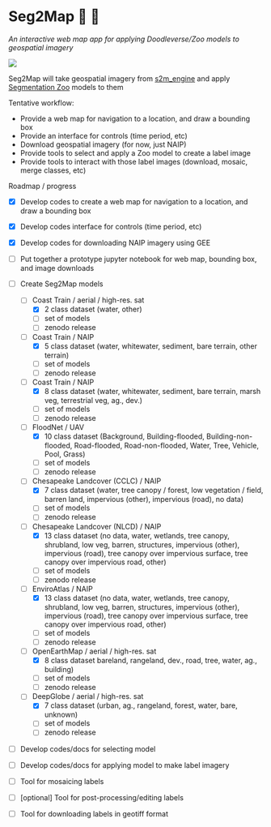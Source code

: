# Seg2Map :mag_right: :milky_way:

*An interactive web map app for applying Doodleverse/Zoo models to geospatial imagery*

![](https://user-images.githubusercontent.com/3596509/194389595-82ade668-daf0-4d24-b1a0-6ecf897f40fe.gif)

Seg2Map will take geospatial imagery from [s2m_engine](https://github.com/Doodleverse/s2m_engine) and apply [Segmentation Zoo](https://github.com/Doodleverse/segmentation_zoo) models to them

Tentative workflow:
* Provide a web map for navigation to a location, and draw a bounding box
* Provide an interface for controls (time period, etc)
* Download geospatial imagery (for now, just NAIP)
* Provide tools to select and apply a Zoo model to create a label image
* Provide tools to interact with those label images (download, mosaic, merge classes, etc)

Roadmap / progress
- [X] Develop codes to create a web map for navigation to a location, and draw a bounding box
- [X] Develop codes interface for controls (time period, etc)
- [X] Develop codes for downloading NAIP imagery using GEE
- [ ] Put together a prototype jupyter notebook for web map, bounding box, and image downloads
- [ ] Create Seg2Map models
  - [ ] Coast Train / aerial / high-res. sat
    - [X] 2 class dataset (water, other)
    - [ ] set of models
    - [ ] zenodo release  
  - [ ] Coast Train / NAIP
    - [X] 5 class dataset (water, whitewater, sediment, bare terrain, other terrain)
    - [ ] set of models
    - [ ] zenodo release  
  - [ ] Coast Train / NAIP
    - [X] 8 class dataset (water, whitewater, sediment, bare terrain, marsh veg, terrestrial veg, ag., dev.)
    - [ ] set of models
    - [ ] zenodo release  
  - [ ] FloodNet / UAV
    - [X] 10 class dataset (Background, Building-flooded, Building-non-flooded, Road-flooded, Road-non-flooded, Water, Tree, Vehicle, Pool, Grass)
    - [ ] set of models
    - [ ] zenodo release
  - [ ] Chesapeake Landcover (CCLC) / NAIP
    - [X] 7 class dataset (water, tree canopy / forest, low vegetation / field, barren land, impervious (other), impervious (road), no data)
    - [ ] set of models
    - [ ] zenodo release  
  - [ ] Chesapeake Landcover (NLCD) / NAIP
    - [X] 13 class dataset (no data, water, wetlands, tree canopy, shrubland, low veg, barren, structures, impervious (other), impervious (road), tree canopy over impervious surface, tree canopy over impervious road, other)
    - [ ] set of models
    - [ ] zenodo release  
  - [ ] EnviroAtlas / NAIP 
    - [X] 13 class dataset (no data, water, wetlands, tree canopy, shrubland, low veg, barren, structures, impervious (other), impervious (road), tree canopy over impervious surface, tree canopy over impervious road, other)
    - [ ] set of models
    - [ ] zenodo release  
  - [ ] OpenEarthMap / aerial / high-res. sat
    - [X] 8 class dataset bareland, rangeland, dev., road, tree, water, ag., building)
    - [ ] set of models
    - [ ] zenodo release  
  - [ ] DeepGlobe / aerial / high-res. sat
    - [X] 7 class dataset (urban, ag., rangeland, forest, water, bare, unknown)
    - [ ] set of models
    - [ ] zenodo release  
- [ ] Develop codes/docs for selecting model
- [ ] Develop codes/docs for applying model to make label imagery
- [ ] Tool for mosaicing labels
- [ ] [optional] Tool for post-processing/editing labels
- [ ] Tool for downloading labels in geotiff format


